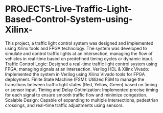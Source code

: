 # PROJECTS-Live-Traffic-Light-Based-Control-System-using-Xilinx-
This project, a traffic light control system was designed and implemented using Xilinx tools and FPGA technology. The system was developed to simulate and control traffic lights at an intersection, managing the flow of vehicles in real-time based on predefined timing cycles or dynamic input.
Traffic Control Logic: Designed a real-time traffic light control system using FPGA, managing signals at an intersection.
Verilog HDL & Xilinx Vivado: Implemented the system in Verilog using Xilinx Vivado tools for FPGA deployment.
Finite State Machine (FSM): Utilized FSM to manage the transitions between traffic light states (Red, Yellow, Green) based on timing or sensor input.
Timing and Delay Optimization: Implemented precise timing for each signal to ensure smooth traffic flow and minimize congestion.
Scalable Design: Capable of expanding to multiple intersections, pedestrian crossings, and real-time traffic adjustments using sensors.
